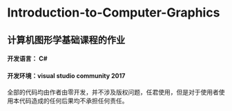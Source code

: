 # Introduction-to-Computer-Graphics
## 计算机图形学基础课程的作业
#### 开发语言： C#
#### 开发环境：visual studio community 2017
全部的代码均由作者由零开发，并不涉及版权问题，任君使用，但是对于使用者使用本代码造成的任何后果均不承担任何责任。
